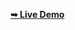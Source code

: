 
  
 

  <a href="https://codewithsadee.github.io/futras/" ><strong>➥ Live Demo</strong></a>







